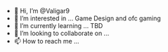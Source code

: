 - 👋 Hi, I’m @Valigar9
- 👀 I’m interested in ... Game Design and ofc gaming
- 🌱 I’m currently learning ... TBD
- 💞️ I’m looking to collaborate on ...
- 📫 How to reach me ... 

<!---
Valigar9/Valigar9 is a ✨ special ✨ repository because its `README.md` (this file) appears on your GitHub profile.
You can click the Preview link to take a look at your changes.
--->
